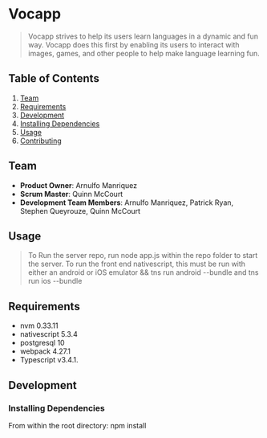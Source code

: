 # Vocapp

> Vocapp strives to help its users learn languages in a dynamic and fun way. Vocapp does this first by enabling its users to interact with images, games, and other people to help make language learning fun.


## Table of Contents

1. [Team](#team)
2. [Requirements](#requirements)
3. [Development](#development)
4. [Installing Dependencies](#installing-dependencies)
5. [Usage](#Usage)
6. [Contributing](#contributing)

## Team

 - __Product Owner__: Arnulfo Manriquez 
 - __Scrum Master__: Quinn McCourt
 - __Development Team Members__: Arnulfo Manriquez, Patrick Ryan, Stephen Queyrouze, Quinn McCourt

## Usage

> To Run the server repo, run node app.js within the repo folder to start the server.
 To run the front end nativescript, this must be run with either an android or iOS emulator && tns run android --bundle and tns run ios --bundle

## Requirements

- nvm 0.33.11
- nativescript 5.3.4
- postgresql 10
- webpack 4.27.1
- Typescript v3.4.1.


## Development

### Installing Dependencies

From within the root directory:
npm install
